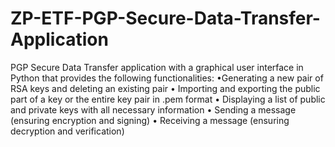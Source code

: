 # ZP-ETF-PGP-Secure-Data-Transfer-Application
PGP Secure Data Transfer application with a graphical user interface in Python that provides the following functionalities: 
•Generating a new pair of RSA keys and deleting an existing pair 
• Importing and exporting the public part of a key or the entire key pair in .pem format 
• Displaying a list of public and private keys with all necessary information 
• Sending a message (ensuring encryption and signing) 
• Receiving a message (ensuring decryption and verification)
